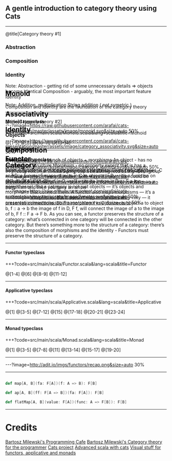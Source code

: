 ## A gentle introduction to category theory using Cats


---


@title[Category theory #1]

### Abstraction
### Composition
### Identity

Note:
Abstraction - getting rid of some unnecessary details => objects become identical
Composition - arguably, the most important feature
Identity

Composition and identity are the foundation of the category theory


---


@title[Category theory #2]

### Objects
### Morphisms

Note:
Category is a bunch of objects + morphisms
An object - has no property, no structure
Morphism - no property except that is has a beginning and an end
A category could be considered as a graph, 1 or multiple arrows between 2 nodes, both ways
All morphism could be considered as a multiplication table (all the information),
you have an a morphism  and  then you have an arrow


---?image=https://raw.githubusercontent.com/arafai/cats-presentation/master/assets/image/category.svg&size=auto 50%

<span style="color:gray; font-size:1.5em; color:black; margin-top: -30%; display:block;"><b>Category</b></span>


---?image=https://raw.githubusercontent.com/arafai/cats-presentation/master/assets/image/category_composition.svg&size=auto 50%

<span style="color:gray; font-size:1.5em; color:black; margin-top: -30%; display:block;"><b>Composition</b></span>


---?image=https://raw.githubusercontent.com/arafai/cats-presentation/master/assets/image/category_identity.svg&size=auto 50%

<span style="color:gray; font-size:1.5em; color:black; margin-top: -30%; display:block;"><b>Identity</b></span>

---?image=https://raw.githubusercontent.com/arafai/cats-presentation/master/assets/image/category_associativity.svg&size=auto 50%

<span style="color:gray; font-size:1.5em; color:black; margin-top: -30%; display:block;"><b>Associativity</b></span>


---?image=https://raw.githubusercontent.com/arafai/cats-presentation/master/assets/image/monoid.svg&size=auto 50%

<span style="color:gray; font-size:1.5em; color:black; margin-top: -30%; display:block;"><b>Monoid</b></span>

Note:
Addition, multiplication
String addition ( not symetric )


---

#### Monoid typeclass

+++?code=src/main/scala/Monoid.scala&lang=scala&title=Monoid

@[1-5]
@[8]
@[10-11]
@[13-14]


---

#### Semigroup typeclass

+++?code=src/main/scala/Semigroup.scala&lang=scala&title=Semigroup

@[1-4]
@[6]
@[8-9]


---?image=https://raw.githubusercontent.com/arafai/cats-presentation/master/assets/image/functor.svg&size=auto 50%

<span style="color:gray; font-size:1.5em; color:black; margin-top: -30%; display:block;"><b>Functor</b></span>

Note:
A functor is a mapping between categories. 
Given two categories, C and D, a functor F maps objects in C to objects in D — it’s a function on objects.
If a is an object in C, we’ll write its image in D as F a (no parentheses).
But a category is not just objects — it’s objects and morphisms that connect them.
A functor also maps morphisms — it’s a function on morphisms. But it doesn’t map morphisms willy-nilly —
it preserves connections. So if a morphism f in C connects object a to object b, f :: a -> b
the image of f in D, F f, will connect the image of a to the image of b, F f :: F a -> F b.
As you can see, a functor preserves the structure of a category: what’s connected in one category will 
be connected in the other category. 
But there’s something more to the structure of a category: there’s also the composition of morphisms and the 
identity -  Functors must preserve the structure of a category. 

---

#### Functor typeclass

+++?code=src/main/scala/Functor.scala&lang=scala&title=Functor

@[1-4]
@[6]
@[8-9]
@[11-12]


---

#### Applicative typeclass

+++?code=src/main/scala/Applicative.scala&lang=scala&title=Applicative

@[1]
@[3-5]
@[7-12]
@[15]
@[17-18]
@[20-21]
@[23-24]

---

#### Monad typeclass

+++?code=src/main/scala/Monad.scala&lang=scala&title=Monad

@[1]
@[3-5]
@[7-8]
@[11]
@[13-14]
@[15-17]
@[19-20]

---


---?image=http://adit.io/imgs/functors/recap.png&size=auto 30%


---

```scala

def map[A, B](fa: F[A])(f: A => B): F[B]

def ap[A, B](ff: F[A => B])(fa: F[A]): F[B]

def flatMap[A, B](value: F[A])(func: A => F[B]): F[B]

```

---

# Credits

 [Bartosz Milewski's Programming Cafe](https://bartoszmilewski.com)
 [Bartosz Milewski's Category theory for the programmer](https://www.youtube.com/watch?v=I8LbkfSSR58&list=PLbgaMIhjbmEnaH_LTkxLI7FMa2HsnawM_)
 [Cats project](https://typelevel.org/cats/)
 [Advanced scala with cats](https://underscore.io/training/courses/advanced-scala/)
 [Visual stuff for functors, applicative and monads](http://adit.io/posts/2013-04-17-functors,_applicatives,_and_monads_in_pictures.html)